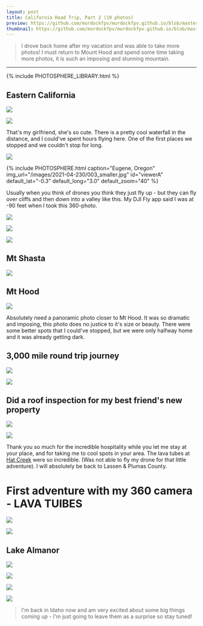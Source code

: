 ```yaml
---
layout: post
title: California Road Trip, Part 2 (19 photos)
preview: https://github.com/murdockfpv/murdockfpv.github.io/blob/master/images/2021-04-23/360_02.jpg?raw=true
thumbnail: https://github.com/murdockfpv/murdockfpv.github.io/blob/master/images/2021-04-23/360_02.jpg?raw=true
---
```


> I drove back home after my vacation and was able to take more photos! I must return to Mount Hood and spend some time taking more photos, it is such an imposing and stunning mountain.

___


{% include PHOTOSPHERE_LIBRARY.html %}

## Eastern California

![](https://github.com/murdockfpv/murdockfpv.github.io/blob/master/images/2021-04-23/013.jpg?raw=true)

![](https://github.com/murdockfpv/murdockfpv.github.io/blob/master/images/2021-04-23/002.jpg?raw=true)

That's my girlfriend, she's so cute. There is a pretty cool waterfall in the distance, and I could've spent hours flying here. One of the first places we stopped and we couldn't stop for long.

![](https://github.com/murdockfpv/murdockfpv.github.io/blob/master/images/2021-04-23/001.jpg?raw=true)

{% include PHOTOSPHERE.html caption="Eugene, Oregon" img_url="/images/2021-04-230/003_smaller.jpg" id="viewerA" default_lat="-0.3" default_long="3.0" default_zoom="40" %}

Usually when you think of drones you think they just fly up - but they can fly over cliffs and then down into a valley like this. My DJI Fly app said I was at -90 feet when I took this 360-photo.

![](https://github.com/murdockfpv/murdockfpv.github.io/blob/master/images/2021-04-23/004.jpg?raw=true)

![](https://github.com/murdockfpv/murdockfpv.github.io/blob/master/images/2021-04-23/005.jpg?raw=true)

![](https://github.com/murdockfpv/murdockfpv.github.io/blob/master/images/2021-04-23/006.jpg?raw=true)

## Mt Shasta

![](https://github.com/murdockfpv/murdockfpv.github.io/blob/master/images/2021-04-23/007.jpg?raw=true)

## Mt Hood

![](https://github.com/murdockfpv/murdockfpv.github.io/blob/master/images/2021-04-23/008.jpg?raw=true)

Absolutely need a panoramic photo closer to Mt Hood. It was so dramatic and imposing, this photo does no justice to it's size or beauty. There were some better spots that I could've stopped, but we were only halfway home and it was already getting dark.

## 3,000 mile round trip journey

![](https://github.com/murdockfpv/murdockfpv.github.io/blob/master/images/2021-04-23/009.jpg?raw=true)

![](https://github.com/murdockfpv/murdockfpv.github.io/blob/master/images/2021-04-23/010.jpg?raw=true)

## Did a roof inspection for my best friend's new property

![](https://github.com/murdockfpv/murdockfpv.github.io/blob/master/images/2021-04-23/011.jpg?raw=true)

![](https://github.com/murdockfpv/murdockfpv.github.io/blob/master/images/2021-04-23/012.jpg?raw=true)

Thank you so much for the incredible hospitality while you let me stay at your place, and for taking me to cool spots in your area. The lava tubes at [Hat Creek](https://www.fs.usda.gov/recarea/lassen/recarea/?recid=11435) were so incredible. (Was not able to fly my drone for that little adventure). I will absolutely be back to Lassen & Plumas County.

# First adventure with my 360 camera - LAVA TUIBES

![](https://github.com/murdockfpv/murdockfpv.github.io/blob/master/images/2021-04-23/360_01.jpg?raw=true)

![](https://github.com/murdockfpv/murdockfpv.github.io/blob/master/images/2021-04-23/360_02.jpg?raw=true)

## Lake Almanor 

![](https://github.com/murdockfpv/murdockfpv.github.io/blob/master/images/2021-04-23/014.jpg?raw=true)

![](https://github.com/murdockfpv/murdockfpv.github.io/blob/master/images/2021-04-23/015.jpg?raw=true)

![](https://github.com/murdockfpv/murdockfpv.github.io/blob/master/images/2021-04-23/016.jpg?raw=true)

![](https://github.com/murdockfpv/murdockfpv.github.io/blob/master/images/2021-04-23/017jpg?raw=true)

> I'm back in Idaho now and am very excited about some big things coming up - I'm just going to leave them as a surprise so stay tuned!
